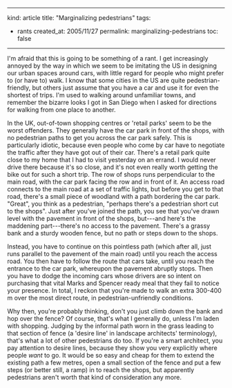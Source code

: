 -----
kind: article
title: "Marginalizing pedestrians"
tags:
- rants
created_at: 2005/11/27
permalink: marginalizing-pedestrians
toc: false
-----

<p>I'm afraid that this is going to be something of a rant. I get increasingly annoyed by the way in which we seem to be imitating the US in designing our urban spaces around cars, with little regard for people who might prefer to (or have to) walk. I know that some cities in the US are quite pedestrian-friendly, but others just assume that you have a car and use it for even the shortest of trips. I'm used to walking around unfamiliar towns, and remember the bizarre looks I got in San Diego when I asked for directions for walking from one place to another.</p>


<p>In the UK, out-of-town shopping centres or 'retail parks' seem to be the worst offenders. They generally have the car park in front of the shops, with no pedestrian paths to get you across the car park safely. This is particularly idiotic, because even people who come by car have to negotiate the traffic after they have got out of their car. There's a retail park quite close to my home that I had to visit yesterday on an errand. I would never drive there because it's so close, and it's not even really worth getting the bike out for such a short trip. The row of shops runs perpendicular to the main road, with the car park facing the row and in front of it. An access road connects to the main road at a set of traffic lights, but before you get to that road, there's a small piece of woodland with a path bordering the car park. "Great", you think as a pedestrian, "perhaps there's a pedestrian short cut to the shops". Just after you've joined the path, you see that you've drawn level with the pavement in front of the shops, but---and here's the maddening part---there's no access to the pavement. There's a grassy bank and a sturdy wooden fence, but no path or steps down to the shops. </p>

<p>Instead, you have to continue on this pointless path (which after all, just runs parallel to the pavement of the main road) until you reach the access road. You then have to follow the route that cars take, until you reach the entrance to the car park, whereupon the pavement abruptly stops. Then you have to dodge the incoming cars whose drivers are so intent on purchasing that vital Marks and Spencer ready meal that they fail to notice your presence. In total, I reckon that you're made to walk an extra 300-400 m over the most direct route, in pedestrian-unfriendly conditions.</p>

<p>Why then, you're probably thinking, don't you just climb down the bank and hop over the fence? Of course, that's what I generally do, unless I'm laden with shopping. Judging by the informal path worn in the grass leading to that section of fence (a 'desire line' in landscape architects' terminology), that's what a lot of other pedestrians do too. If you're a smart architect, you pay attention to desire lines, because they show you very explicitly where people <em>want</em> to go. It would be so easy and cheap for them to extend the existing path a few metres, open a small section of the fence and put a few steps (or better still, a ramp) in to reach the shops, but apparently pedestrians aren't worth that kind of consideration any more.</p>

